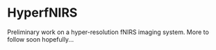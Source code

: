 # HyperfNIRS
Preliminary work on a hyper-resolution fNIRS imaging system. More to follow soon hopefully...
